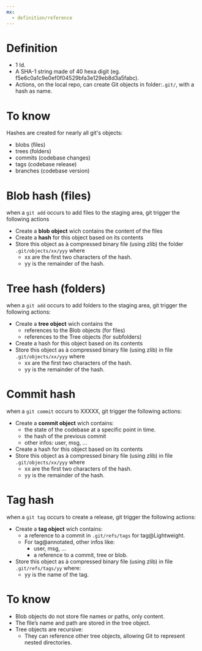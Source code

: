 ```yaml
---
mx:  
  - definition/reference
---
```


# Definition
- 1 Id. 
- A SHA-1 string made of 40 hexa digit (eg. f5e6c0a1c9e0ef0f04529bfa3e129eb8d3a5fabc).
- Actions, on the local repo, can create Git objects in folder:`.git/`, with a hash as name.

# To know
Hashes are created for nearly all git's objects:
  - blobs (files)
  - trees (folders)
  - commits  (codebase changes)
  - tags     (codebase release)
  - branches (codebase version)


# Blob hash (files)
when a `git add` occurs to add files to the staging area, git trigger the following actions
- Create a **blob object** wich contains the content of the files
- Create a **hash** for this object based on its contents
- Store this object as à compressed binary file (using zlib) the folder `.git/objects/xx/yyy` where
  - xx are the first two characters of the hash.
  - yy is the remainder of the hash.

# Tree hash (folders)
when a `git add` occurs to add folders to the staging area, git trigger the following actions: 
- Create a **tree object** wich contains the 
  - references to the Blob objects (for files)
  - references to the Tree objects (for subfolders)
- Create a hash for this object based on its contents
- Store this object as à compressed binary file (using zlib) in file `.git/objects/xx/yyy` where
  - xx are the first two characters of the hash.
  - yy is the remainder of the hash.

# Commit hash
when a `git commit` occurs to XXXXX, git trigger the following actions: 
- Create a **commit object** wich contains:
  - the state of the codebase at a specific point in time.
  - the hash of the previous commit
  - other infos: user, msg, ...
- Create a hash for this object based on its contents  
- Store this object as à compressed binary file (using zlib) in file `.git/objects/xx/yyy` where
  - xx are the first two characters of the hash.
  - yy is the remainder of the hash.

# Tag hash
when a `git tag` occurs to create a release, git trigger the following actions: 
- Create a **tag object** wich contains:
  - a reference to a commit in `.git/refs/tags` for tag@Lightweight.
  - For tag@annotated, other infos like:
    - user, msg, ...
    - a reference to a commit, tree or blob.
- Store this object as à compressed binary file (using zlib) in file `.git/refs/tags/yy` where:
  - yy is the name of the tag.



# To know
- Blob objects do not store file names or paths, only content. 
- The file’s name and path are stored in the tree object.
- Tree objects are recursive: 
  - They can reference other tree objects, allowing Git to represent nested directories.
